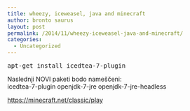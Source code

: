 ```yaml
---
title: wheezy, iceweasel, java and minecraft
author: bronto saurus
layout: post
permalink: /2014/11/wheezy-iceweasel-java-and-minecraft/
categories:
  - Uncategorized
---
```

<pre>apt-get install icedtea-7-plugin</pre>

Naslednji NOVI paketi bodo nameščeni:  
icedtea-7-plugin openjdk-7-jre openjdk-7-jre-headless

https://minecraft.net/classic/play